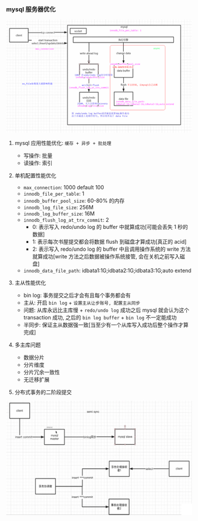 ### mysql 服务器优化

![avatar](/docs/static/mysql-standalone.png)

1. mysql 应用性能优化: `缓存 + 异步 + 批处理`

   - 写操作: 批量
   - 读操作: 索引

2. 单机配置性能优化

   - `max_connection`: 1000 default 100
   - `innodb_file_per_table`: 1
   - `innodb_buffer_pool_size`: 60-80% 的内存
   - `innodb_log_file_size`: 256M
   - `innodb_log_buffer_size`: 16M
   - `innodb_flush_log_at_trx_commit`: 2
     - 0: 表示写入 redo/undo log 的 buffer 中就算成功[可能会丢失 1 秒的数据]
     - 1: 表示每次书屋提交都会将数据 flush 到磁盘才算成功[真正的 acid]
     - 2: 表示写入 redo/undo log 的 buffer 中且调用操作系统的 write 方法就算成功[write 方法之后数据被操作系统接管, 会在关机之前写入磁盘]
   - `innodb_data_file_path`: idbata1:1G;idbata2:1G;idbata3:1G;auto extend

3. 主从性能优化

   - bin log: 事务提交之后才会有且每个事务都会有
   - 主从: 开启 `bin log` + `设置主从让步账号, 配置主从同步`
   - 问题: 从库永远比主库慢 + `redo/undo log` 成功之后 mysql 就会认为这个 transaction 成功, 之后的 `bin log buffer` + `bin log` 不一定能成功
   - 半同步: 保证主从数据强一致[当至少有一个从库写入成功后整个操作才算完成]

4. 多主库问题

   - 数据分片
   - 分片维度
   - 分片冗余一致性
   - 无迁移扩展

5. 分布式事务的二阶段提交

![avatar](/docs/static/mysql-cluster.png)
